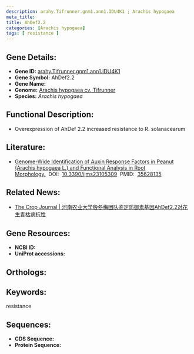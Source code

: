 ```yaml
---
description: arahy.Tifrunner.gnm1.ann1.IDU4K1 ; Arachis hypogaea
meta_title:
title: AhDef2.2
categories: [Arachis hypogaea]
tags: [ resistance ]
---
```


## Gene Details:
- **Gene ID:**	[arahy.Tifrunner.gnm1.ann1.IDU4K1]()
- **Gene Symbol:** AhDef2.2
- **Gene Name:** 
- **Genome:** [Arachis hypogaea cv. Tifrunner]()
- **Species:** *Arachis hypogaea*

## Functional Description:
   - Overexpression of AhDef 2.2 increased resistance to R. solanacearum

## Literature:
   - [Genome-Wide Identification of Auxin Response Factors in Peanut (Arachis hypogaea L.) and Functional Analysis in Root Morphology.]( https://www.sciencedirect.com/science/article/pii/S2214514121002129)&nbsp;&nbsp;DOI:&nbsp;&nbsp;[10.3390/ijms23105309](https://www.sciencedirect.com/science/article/pii/S2214514121002129)&nbsp;&nbsp;PMID:&nbsp;&nbsp;[35628135](https://pubmed.ncbi.nlm.nih.gov/35628135/)

## Related News:
   - [The Crop Journal | 河南农业大学殷冬梅团队鉴定防御素基因AhDef2.2对花生青枯病抗性](https://mp.weixin.qq.com/s?__biz=Mzg3MDEwNDEyMg==&mid=2247522422&idx=3&sn=894da48aeb23416141508b026d017f64&chksm=ce903523f9e7bc3596be342cae3e46da825213163f0c57e1068dcb707e5109f221a0a4f57b62&scene=27#wechat_redirect)

## Gene Resources:
- **NCBI ID:** [](https://www.ncbi.nlm.nih.gov/gene/?term=)
- **UniProt accessions:** [](https://www.uniprot.org/uniprotkb//entry)

## Orthologs:


## Keywords:
resistance

## Sequences:
- **CDS Sequence:**
- **Protein Sequence:**
